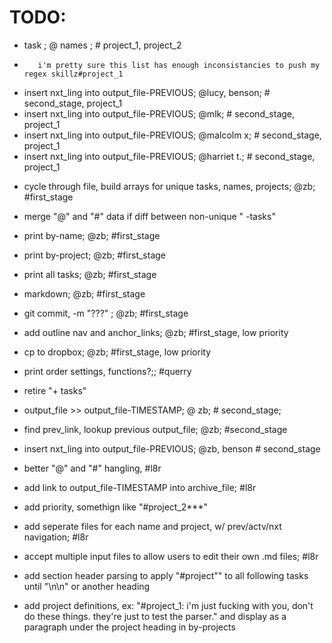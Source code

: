 # TODO:

- task ; @ names ; # project_1, project_2
+ 	  	 i'm pretty sure this list has enough inconsistancies to push my regex skillz#project_1
- insert nxt_ling into output_file-PREVIOUS; @lucy, benson; # second_stage, project_1
- insert nxt_ling into output_file-PREVIOUS; @mlk; # second_stage, project_1
- insert nxt_ling into output_file-PREVIOUS; @malcolm x; # second_stage, project_1
- insert nxt_ling into output_file-PREVIOUS; @harriet t.; # second_stage, project_1

+ cycle through file, build arrays for unique tasks, names, projects; @zb; #first_stage
- merge "@" and "#" data if diff between non-unique " -tasks"
- print by-name; @zb; #first_stage	 
- print by-project; @zb; #first_stage  
- print all tasks; @zb; #first_stage	  
- markdown; @zb; #first_stage
- git commit, -m "???" ; @zb; #first_stage
- add outline nav and anchor_links; @zb; #first_stage, low priority
- cp to dropbox; @zb; #first_stage, low priority
- print order settings, functions?;; #querry

- retire "+ tasks"
- output_file >> output_file-TIMESTAMP; @ zb; # second_stage;
- find prev_link, lookup previous output_file; @zb; #second_stage
- insert nxt_ling into output_file-PREVIOUS; @zb, benson # second_stage
- better "@" and "#" hangling, #l8r

- add link to output_file-TIMESTAMP into archive_file; #l8r
- add priority, somethign like "#project_2***"
- add seperate files for each name and project, w/ prev/actv/nxt navigation; #l8r
- accept multiple input files to allow users to edit their own .md files; #l8r
- add section header parsing to apply "#project"" to all following tasks until "\n\n" or another heading
- add project definitions, ex: "#project_1: i'm just fucking with you, don't do these things. they're just to test the parser." and display as a paragraph under the project heading in by-projects

